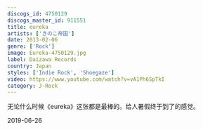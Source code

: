 ```yaml
---
discogs_id: 4750129
discogs_master_id: 911551
title: eureka
artists: ['きのこ帝国']
date: 2013-02-06
genre: ['Rock']
image: Eureka-4750129.jpg
label: Daizawa Records
country: Japan
styles: ['Indie Rock', 'Shoegaze']
video: https://www.youtube.com/watch?v=vA1Ph6SpTkI
category: J-Rock
---
```


无论什么时候《eureka》这张都是最棒的。给人暑假终于到了的感觉。

<time>2019-06-26</time>
